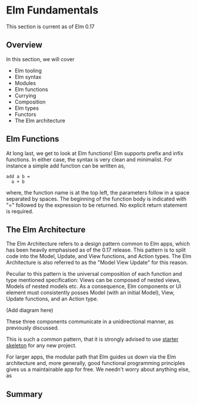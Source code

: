 # Elm Fundamentals

This section is current as of Elm 0.17

## Overview

In this section, we will cover
* Elm tooling
* Elm syntax
* Modules
* Elm functions
* Currying
* Composition
* Elm types
* Functors
* The Elm architecture

## Elm Functions

At long last, we get to look at Elm functions! Elm supports prefix and infix functions. In either case, the syntax is very clean and minimalist. For instance a simple add function can be written as,

```
add a b =
  a + b
```

where, the function name is at the top left, the parameters follow in a space separated by spaces. The beginning of the function body is indicated with "=" followed by the expression to be returned. No explicit return statement is required.



## The Elm Architecture

The Elm Architecture refers to a design pattern common to Elm apps, which has been heavily emphasised as of the 0.17 release. This pattern is to split code into the Model, Update, and View functions, and Action types. The Elm Architecture is also referred to as the "Model View Update" for this reason.

Peculiar to this pattern is the universal composition of each function and type mentioned specification: Views can be composed of nested views, Models of nested models etc. As a consequence, Elm components or UI element must consistently posses Model (with an initial Model), View, Update functions, and an Action type.

(Add diagram here)

These three components communicate in a unidirectional manner, as previously discussed.

This is such a common pattern, that it is strongly advised to use [starter skeleton](https://github.com/evancz/elm-architecture-tutorial/) for any new project.

For larger apps, the modular path that Elm guides us down via the Elm architecture and, more generally, good functional programming principles gives us a maintainable app for free. We needn't worry about anything else, as <Get citation from podcast>

## Summary